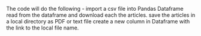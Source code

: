 The code will do the following - 
import a csv file into Pandas Dataframe
read from the dataframe and download each the articles.
save the articles in a local directory as PDF or text file
create a new column in Dataframe with the link to the local file name.
